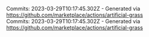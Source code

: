 Commits: 2023-03-29T10:17:45.302Z - Generated via https://github.com/marketplace/actions/artificial-grass
<br>
Commits: 2023-03-29T10:17:45.302Z - Generated via https://github.com/marketplace/actions/artificial-grass
<br>
